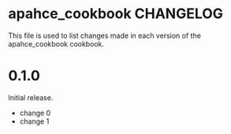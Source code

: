 # apahce_cookbook CHANGELOG

This file is used to list changes made in each version of the apahce_cookbook cookbook.

# 0.1.0

Initial release.

- change 0
- change 1

